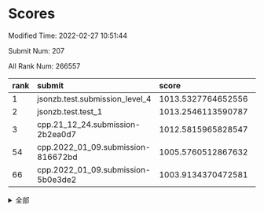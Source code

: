 # Scores

Modified Time: 2022-02-27 10:51:44

Submit Num: 207

All Rank Num: 266557

| rank |               submit               |       score        |       sigma        | pk_num |
| :--- | :--------------------------------- | :----------------- | :----------------- | :----- |
| 1    | jsonzb.test.submission_level_4     | 1013.5327764652556 | 0.8272787820903564 | 5147   |
| 2    | jsonzb.test.test_1                 | 1013.2546113590787 | 0.8167515471783994 | 5153   |
| 3    | cpp.21_12_24.submission-2b2ea0d7   | 1012.5815965828547 | 0.7992338998273952 | 5152   |
| 54   | cpp.2022_01_09.submission-816672bd | 1005.5760512867632 | 0.7188417362196821 | 5148   |
| 66   | cpp.2022_01_09.submission-5b0e3de2 | 1003.9134370472581 | 0.7088581731036149 | 5146   |


<details>
<summary>全部</summary>

| rank |                 submit                 |       score        |       sigma        | pk_num |
| :--- | :------------------------------------- | :----------------- | :----------------- | :----- |
| 1    | jsonzb.test.submission_level_4         | 1013.5327764652556 | 0.8272787820903564 | 5147   |
| 2    | jsonzb.test.test_1                     | 1013.2546113590787 | 0.8167515471783994 | 5153   |
| 3    | cpp.21_12_24.submission-2b2ea0d7       | 1012.5815965828547 | 0.7992338998273952 | 5152   |
| 4    | gobigger.level_3.submission_level_3_19 | 1012.0855928359952 | 0.7905331283659364 | 5153   |
| 5    | gobigger.level_3.submission_level_3_4  | 1011.7121111927968 | 0.7699383687956204 | 5149   |
| 6    | gobigger.level_3.submission_level_3_44 | 1011.3250938179996 | 0.7710474227503293 | 5153   |
| 7    | gobigger.level_3.submission_level_3_5  | 1011.1061229278218 | 0.7931325554526534 | 5150   |
| 8    | gobigger.level_3.submission_level_3_38 | 1010.7325337138735 | 0.7709338421128087 | 5148   |
| 9    | gobigger.level_3.submission_level_3_37 | 1010.7139285421358 | 0.7556619294084125 | 5151   |
| 10   | gobigger.level_3.submission_level_3_8  | 1010.7018656412665 | 0.7645642909195239 | 5147   |
| 11   | gobigger.level_3.submission_level_3_7  | 1010.6244400762743 | 0.7700771325875084 | 5148   |
| 12   | gobigger.level_3.submission_level_3_15 | 1010.5765889362825 | 0.7801288287835707 | 5154   |
| 13   | gobigger.level_3.submission_level_3_46 | 1010.5218417354777 | 0.7805556562502056 | 5151   |
| 14   | gobigger.level_3.submission_level_3_18 | 1010.5065064361377 | 0.7417777799617528 | 5152   |
| 15   | gobigger.level_3.submission_level_3_27 | 1010.4125068285772 | 0.7810400234105881 | 5151   |
| 16   | gobigger.level_3.submission_level_3_41 | 1010.2575330801808 | 0.7621012817957699 | 5149   |
| 17   | gobigger.level_3.submission_level_3_6  | 1010.2135500816877 | 0.7642250253078458 | 5148   |
| 18   | gobigger.level_3.submission_level_3_36 | 1010.1818029577222 | 0.7529367501295511 | 5150   |
| 19   | gobigger.level_3.submission_level_3_33 | 1010.1720222338311 | 0.7471454114719022 | 5151   |
| 20   | gobigger.level_3.submission_level_3_29 | 1010.1588685490548 | 0.7694305199495716 | 5147   |
| 21   | gobigger.level_3.submission_level_3_45 | 1010.1257197668558 | 0.7513454036666998 | 5154   |
| 22   | gobigger.level_3.submission_level_3_34 | 1010.099943710771  | 0.7574213733705772 | 5152   |
| 23   | gobigger.level_3.submission_level_3_22 | 1010.0972151272867 | 0.7783133059162175 | 5146   |
| 24   | gobigger.level_3.submission_level_3_24 | 1010.0897315867467 | 0.7603335151109955 | 5151   |
| 25   | gobigger.level_3.submission_level_3_35 | 1010.0887889078443 | 0.7867512078385779 | 5156   |
| 26   | gobigger.level_3.submission_level_3_43 | 1010.0751376054933 | 0.7398222328276809 | 5146   |
| 27   | gobigger.level_3.submission_level_3_28 | 1010.0392875978617 | 0.7645694675626235 | 5154   |
| 28   | gobigger.level_3.submission_level_3_17 | 1009.9772451095045 | 0.7563089430002022 | 5154   |
| 29   | gobigger.level_3.submission_level_3_25 | 1009.9456747711147 | 0.7785057427340394 | 5146   |
| 30   | gobigger.level_3.submission_level_3_42 | 1009.9216490549527 | 0.7537356402459012 | 5147   |
| 31   | gobigger.level_3.submission_level_3_31 | 1009.8275355939248 | 0.7392002253053306 | 5152   |
| 32   | gobigger.level_3.submission_level_3_32 | 1009.7056283229946 | 0.7590674334850794 | 5152   |
| 33   | gobigger.level_3.submission_level_3_14 | 1009.6833501652666 | 0.7369730400584285 | 5150   |
| 34   | gobigger.level_3.submission_level_3_48 | 1009.675351601354  | 0.7532585328826974 | 5151   |
| 35   | gobigger.level_3.submission_level_3_9  | 1009.651715216802  | 0.7500942411544672 | 5154   |
| 36   | gobigger.level_3.submission_level_3_10 | 1009.6501199764602 | 0.7547132599035461 | 5150   |
| 37   | gobigger.level_3.submission_level_3_3  | 1009.5831307084584 | 0.7347051246393602 | 5153   |
| 38   | gobigger.level_3.submission_level_3_23 | 1009.5783463972783 | 0.7307942184167631 | 5150   |
| 39   | gobigger.level_3.submission_level_3_21 | 1009.5759126096606 | 0.7577304112374623 | 5148   |
| 40   | gobigger.level_3.submission_level_3_2  | 1009.5631371305057 | 0.774139874036484  | 5151   |
| 41   | gobigger.level_3.submission_level_3_16 | 1009.5221970066658 | 0.7597245814991277 | 5149   |
| 42   | gobigger.level_3.submission_level_3_39 | 1009.4960152910855 | 0.7580003914821596 | 5150   |
| 43   | gobigger.level_3.submission_level_3_1  | 1009.4950657656331 | 0.7369293661297855 | 5152   |
| 44   | gobigger.level_3.submission_level_3_12 | 1009.4869519104479 | 0.7556263034729884 | 5152   |
| 45   | gobigger.level_3.submission_level_3_13 | 1009.4193884399681 | 0.7619487756043939 | 5146   |
| 46   | gobigger.level_3.submission_level_3_0  | 1009.218095968908  | 0.7584928746988064 | 5146   |
| 47   | gobigger.level_3.submission_level_3_26 | 1008.8671940310172 | 0.7610881804565569 | 5151   |
| 48   | gobigger.level_3.submission_level_3_49 | 1008.8422658652516 | 0.7388142449394683 | 5148   |
| 49   | gobigger.level_3.submission_level_3_30 | 1008.6638362056556 | 0.739710729459016  | 5153   |
| 50   | gobigger.level_3.submission_level_3_20 | 1008.5570822460371 | 0.7546603787325362 | 5155   |
| 51   | gobigger.level_3.submission_level_3_47 | 1008.2450615640178 | 0.721694439102909  | 5149   |
| 52   | gobigger.level_3.submission_level_3_40 | 1007.9831301532321 | 0.7554908208102235 | 5156   |
| 53   | gobigger.level_3.submission_level_3_11 | 1007.7768250258625 | 0.7427782966592791 | 5153   |
| 54   | cpp.2022_01_09.submission-816672bd     | 1005.5760512867632 | 0.7188417362196821 | 5148   |
| 55   | gobigger.level_1.submission_level_1_5  | 1005.3022482081514 | 0.7124818528748156 | 5149   |
| 56   | gobigger.level_1.submission_level_1_14 | 1004.8752499995262 | 0.7188654732260715 | 5149   |
| 57   | gobigger.level_1.submission_level_1_1  | 1004.8419258003242 | 0.7252379156757419 | 5155   |
| 58   | gobigger.level_1.submission_level_1_29 | 1004.542875330645  | 0.7183945379899815 | 5152   |
| 59   | gobigger.level_1.submission_level_1_42 | 1004.3610876474394 | 0.7165518319997803 | 5148   |
| 60   | gobigger.level_1.submission_level_1_16 | 1004.1254668030812 | 0.718869618868624  | 5156   |
| 61   | gobigger.level_1.submission_level_1_34 | 1004.1150570567327 | 0.7196555176707548 | 5155   |
| 62   | gobigger.level_1.submission_level_1_47 | 1004.0557700228788 | 0.7172900395460089 | 5145   |
| 63   | gobigger.level_1.submission_level_1_6  | 1003.9898326500614 | 0.7216530387199939 | 5157   |
| 64   | gobigger.level_1.submission_level_1_41 | 1003.9489271022807 | 0.7111250155261188 | 5153   |
| 65   | gobigger.level_1.submission_level_1_17 | 1003.916655988538  | 0.7248165252059057 | 5151   |
| 66   | cpp.2022_01_09.submission-5b0e3de2     | 1003.9134370472581 | 0.7088581731036149 | 5146   |
| 67   | gobigger.level_1.submission_level_1_46 | 1003.8906566043433 | 0.725164669645164  | 5147   |
| 68   | gobigger.level_1.submission_level_1_2  | 1003.8809381272785 | 0.7267929539716261 | 5149   |
| 69   | gobigger.level_1.submission_level_1_32 | 1003.819431266059  | 0.7283950939295322 | 5152   |
| 70   | gobigger.level_1.submission_level_1_0  | 1003.8014944420913 | 0.707436435246638  | 5152   |
| 71   | gobigger.level_1.submission_level_1_13 | 1003.748924530207  | 0.7194392648368453 | 5149   |
| 72   | gobigger.level_1.submission_level_1_40 | 1003.7225015578176 | 0.7218134226757614 | 5150   |
| 73   | gobigger.level_1.submission_level_1_20 | 1003.6351338656277 | 0.7126398850011778 | 5150   |
| 74   | gobigger.level_1.submission_level_1_8  | 1003.6173351456803 | 0.7023202255545402 | 5147   |
| 75   | gobigger.level_1.submission_level_1_19 | 1003.5218656824796 | 0.7202641608974379 | 5152   |
| 76   | gobigger.level_1.submission_level_1_7  | 1003.4952040358756 | 0.7059546409410544 | 5156   |
| 77   | gobigger.level_1.submission_level_1_36 | 1003.4883335808062 | 0.7104305897534029 | 5147   |
| 78   | gobigger.level_1.submission_level_1_31 | 1003.4851635595894 | 0.7101065234685029 | 5156   |
| 79   | gobigger.level_1.submission_level_1_21 | 1003.3921267306846 | 0.7234067991185434 | 5149   |
| 80   | gobigger.level_1.submission_level_1_9  | 1003.3798389154285 | 0.7222195025927648 | 5150   |
| 81   | gobigger.level_1.submission_level_1_4  | 1003.3236609483091 | 0.7176550004832041 | 5153   |
| 82   | gobigger.level_1.submission_level_1_37 | 1003.1004241525824 | 0.7069427493239598 | 5152   |
| 83   | gobigger.level_1.submission_level_1_12 | 1003.0882324353333 | 0.7214303241221143 | 5150   |
| 84   | gobigger.level_1.submission_level_1_11 | 1003.0349299256674 | 0.7144870895188599 | 5152   |
| 85   | gobigger.level_1.submission_level_1_22 | 1003.0212403109813 | 0.711629312044127  | 5152   |
| 86   | gobigger.level_1.submission_level_1_38 | 1003.0181226589639 | 0.7120493525911588 | 5154   |
| 87   | gobigger.level_1.submission_level_1_39 | 1002.9806458492156 | 0.7132549283175611 | 5155   |
| 88   | gobigger.level_1.submission_level_1_24 | 1002.9707969722007 | 0.7123396615979373 | 5153   |
| 89   | gobigger.level_1.submission_level_1_48 | 1002.9642019345639 | 0.7077583186287284 | 5150   |
| 90   | gobigger.level_1.submission_level_1_33 | 1002.925356458378  | 0.7111686830175432 | 5155   |
| 91   | gobigger.level_1.submission_level_1_10 | 1002.9018685860209 | 0.7214089631058129 | 5154   |
| 92   | gobigger.level_1.submission_level_1_3  | 1002.8004151703346 | 0.7105049444338047 | 5156   |
| 93   | gobigger.level_1.submission_level_1_43 | 1002.7763647030438 | 0.7142196511629022 | 5148   |
| 94   | gobigger.level_1.submission_level_1_30 | 1002.7513072474673 | 0.7063909445619089 | 5148   |
| 95   | gobigger.level_1.submission_level_1_25 | 1002.6784726027389 | 0.7221639110020639 | 5150   |
| 96   | gobigger.level_1.submission_level_1_35 | 1002.6015715770703 | 0.715403415703987  | 5151   |
| 97   | gobigger.level_1.submission_level_1_15 | 1002.4920186826722 | 0.7061573023388155 | 5153   |
| 98   | gobigger.level_1.submission_level_1_23 | 1002.4910548582045 | 0.7068340090361979 | 5156   |
| 99   | gobigger.level_1.submission_level_1_44 | 1002.4261594809732 | 0.7170821441742211 | 5153   |
| 100  | gobigger.level_1.submission_level_1_18 | 1002.2920687341151 | 0.7016457523885289 | 5156   |
| 101  | gobigger.level_1.submission_level_1_26 | 1002.2616550059398 | 0.7153121385789851 | 5153   |
| 102  | gobigger.level_1.submission_level_1_49 | 1002.2050410067108 | 0.712491518328839  | 5145   |
| 103  | gobigger.level_1.submission_level_1_28 | 1002.1146782138864 | 0.7041375339415965 | 5149   |
| 104  | gobigger.level_1.submission_level_1_27 | 1002.1130627168392 | 0.7069693167922899 | 5154   |
| 105  | gobigger.level_1.submission_level_1_45 | 1001.3037127546341 | 0.7163779138711526 | 5153   |
| 106  | gobigger.random.submission_random_38   | 997.3984472586344  | 0.7092769888411847 | 5151   |
| 107  | gobigger.random.submission_random_28   | 997.224884252247   | 0.7103795808247548 | 5153   |
| 108  | gobigger.random.submission_random_17   | 996.8372778733008  | 0.7075428982262635 | 5156   |
| 109  | gobigger.random.submission_random_22   | 996.7248032901877  | 0.7184834582320372 | 5153   |
| 110  | gobigger.random.submission_random_47   | 996.6661606611199  | 0.7060958578808587 | 5154   |
| 111  | gobigger.random.submission_random_0    | 996.662183529603   | 0.7082004460967298 | 5146   |
| 112  | gobigger.random.submission_random_36   | 996.6106741802319  | 0.7206891545233779 | 5148   |
| 113  | gobigger.random.submission_random_26   | 996.4707568621275  | 0.7088627554859498 | 5149   |
| 114  | gobigger.random.submission_random_7    | 996.4705228142975  | 0.7121557807170396 | 5145   |
| 115  | gobigger.random.submission_random_15   | 996.4402736699595  | 0.7096993512096851 | 5147   |
| 116  | gobigger.random.submission_random_32   | 996.3868668909396  | 0.7306062623416394 | 5154   |
| 117  | gobigger.random.submission_random_48   | 996.36372144103    | 0.6946113218134324 | 5155   |
| 118  | gobigger.random.submission_random_23   | 996.3353445134106  | 0.7220777810758325 | 5148   |
| 119  | gobigger.random.submission_random_5    | 996.3251079046872  | 0.7200147754152711 | 5156   |
| 120  | gobigger.random.submission_random_35   | 996.2835840615475  | 0.6953604476215393 | 5155   |
| 121  | gobigger.random.submission_random_33   | 996.2510034562308  | 0.7221123308794958 | 5149   |
| 122  | gobigger.random.submission_random_4    | 996.2383796976062  | 0.7062818506194045 | 5153   |
| 123  | gobigger.random.submission_random_46   | 996.1863057479449  | 0.7096122137101785 | 5153   |
| 124  | gobigger.random.submission_random_18   | 996.094464244374   | 0.713362622819846  | 5147   |
| 125  | gobigger.random.submission_random_6    | 996.092944583554   | 0.7024265436867463 | 5157   |
| 126  | gobigger.random.submission_random_37   | 996.0745715049641  | 0.6973900007430666 | 5153   |
| 127  | gobigger.random.submission_random_14   | 996.0370297955556  | 0.7152494438068157 | 5152   |
| 128  | gobigger.random.submission_random_2    | 995.9283661468739  | 0.7143478602289547 | 5150   |
| 129  | gobigger.random.submission_random_27   | 995.9045672963014  | 0.7100551861151062 | 5153   |
| 130  | gobigger.random.submission_random_19   | 995.873678424065   | 0.7113245557884947 | 5151   |
| 131  | gobigger.random.submission_random_10   | 995.8680233545489  | 0.7144360239884603 | 5152   |
| 132  | gobigger.random.submission_random_49   | 995.809459225905   | 0.6990367590674494 | 5148   |
| 133  | gobigger.random.submission_random_13   | 995.8017330583448  | 0.7061543418532282 | 5152   |
| 134  | gobigger.random.submission_random_3    | 995.7863947787685  | 0.7096299789431215 | 5149   |
| 135  | gobigger.random.submission_random_43   | 995.7377315261157  | 0.7250954878375662 | 5149   |
| 136  | gobigger.random.submission_random_16   | 995.7308949891942  | 0.7134891022529893 | 5154   |
| 137  | gobigger.random.submission_random_24   | 995.6826981222005  | 0.7065287538483991 | 5156   |
| 138  | gobigger.random.submission_random_12   | 995.6365457185275  | 0.7083822464104003 | 5150   |
| 139  | gobigger.random.submission_random_34   | 995.6141138073334  | 0.7014740397904358 | 5150   |
| 140  | gobigger.random.submission_random_9    | 995.6031260422407  | 0.7067784645544642 | 5147   |
| 141  | gobigger.random.submission_random_20   | 995.5648715894861  | 0.7138360618249897 | 5153   |
| 142  | gobigger.random.submission_random_30   | 995.5234392152988  | 0.729496677128012  | 5150   |
| 143  | gobigger.random.submission_random_1    | 995.5008859588883  | 0.7090385650315247 | 5151   |
| 144  | gobigger.random.submission_random_21   | 995.4830426899374  | 0.7077484550345423 | 5148   |
| 145  | gobigger.random.submission_random_41   | 995.4719480446427  | 0.7257437548453476 | 5150   |
| 146  | gobigger.random.submission_random_42   | 995.4571343601316  | 0.7258826694515156 | 5149   |
| 147  | gobigger.random.submission_random_11   | 995.2317320892878  | 0.7090110046309828 | 5150   |
| 148  | gobigger.random.submission_random_45   | 995.2103848872172  | 0.7212294032135551 | 5150   |
| 149  | gobigger.random.submission_random_39   | 995.1437868314767  | 0.7088784154973549 | 5151   |
| 150  | gobigger.random.submission_random_29   | 995.1354721662498  | 0.7067691709147375 | 5150   |
| 151  | gobigger.random.submission_random_31   | 994.9881758545205  | 0.6998148609014923 | 5149   |
| 152  | gobigger.random.submission_random_40   | 994.9566874618264  | 0.724306260320484  | 5153   |
| 153  | gobigger.random.submission_random_8    | 994.9144034609134  | 0.7204345528143515 | 5149   |
| 154  | gobigger.random.submission_random_25   | 994.7678653124809  | 0.7153926023405145 | 5149   |
| 155  | gobigger.random.submission_random_44   | 994.6059405663995  | 0.7135814125460395 | 5153   |
| 156  | gobigger.level_2.submission_level_2_39 | 994.175947599398   | 0.7468735733113983 | 5153   |
| 157  | gobigger.level_2.submission_level_2_42 | 994.0357363281531  | 0.7358234995432533 | 5150   |
| 158  | gobigger.level_2.submission_level_2_46 | 993.7899963064716  | 0.7240027711662983 | 5150   |
| 159  | gobigger.level_2.submission_level_2_30 | 993.6659346704788  | 0.7151762778374334 | 5145   |
| 160  | gobigger.level_2.submission_level_2_19 | 993.2546670540398  | 0.732625524124464  | 5152   |
| 161  | gobigger.level_2.submission_level_2_12 | 993.2446852674404  | 0.7451883223256093 | 5149   |
| 162  | gobigger.level_2.submission_level_2_13 | 993.2416951766029  | 0.7343902106883768 | 5149   |
| 163  | gobigger.level_2.submission_level_2_44 | 993.0188069341642  | 0.7310933351538599 | 5147   |
| 164  | gobigger.level_2.submission_level_2_34 | 992.952023001076   | 0.7554139267770132 | 5147   |
| 165  | gobigger.level_2.submission_level_2_21 | 992.8641659740231  | 0.7341353007025031 | 5152   |
| 166  | gobigger.level_2.submission_level_2_29 | 992.8564354068169  | 0.7500221021333314 | 5148   |
| 167  | gobigger.level_2.submission_level_2_1  | 992.8180262750525  | 0.7363652042572327 | 5151   |
| 168  | gobigger.level_2.submission_level_2_24 | 992.792709359514   | 0.7260968626823419 | 5150   |
| 169  | gobigger.level_2.submission_level_2_32 | 992.7118990708123  | 0.7288528547669394 | 5150   |
| 170  | gobigger.level_2.submission_level_2_28 | 992.6766239445177  | 0.7408644789348684 | 5144   |
| 171  | gobigger.level_2.submission_level_2_20 | 992.6130360116127  | 0.7459250254674872 | 5151   |
| 172  | gobigger.level_2.submission_level_2_4  | 992.5890462668093  | 0.7367724131325737 | 5149   |
| 173  | gobigger.level_2.submission_level_2_43 | 992.4699692446803  | 0.741119433082516  | 5150   |
| 174  | gobigger.level_2.submission_level_2_45 | 992.426352238142   | 0.7389677391304285 | 5151   |
| 175  | gobigger.level_2.submission_level_2_27 | 992.3950708490361  | 0.7335569103883419 | 5147   |
| 176  | gobigger.level_2.submission_level_2_38 | 992.3796917480406  | 0.7459512667321525 | 5150   |
| 177  | gobigger.level_2.submission_level_2_41 | 992.3728205380963  | 0.7501646056293142 | 5150   |
| 178  | gobigger.level_2.submission_level_2_37 | 992.3288194045002  | 0.7568769967534373 | 5154   |
| 179  | gobigger.level_2.submission_level_2_0  | 992.3093480838457  | 0.7335573783108094 | 5153   |
| 180  | gobigger.level_2.submission_level_2_9  | 992.2702939889928  | 0.7462935702508269 | 5149   |
| 181  | gobigger.level_2.submission_level_2_25 | 992.129135231124   | 0.7342364532430656 | 5151   |
| 182  | gobigger.level_2.submission_level_2_14 | 992.0562467479672  | 0.7350977333260745 | 5153   |
| 183  | gobigger.level_2.submission_level_2_23 | 992.0431225994894  | 0.7645666047308329 | 5152   |
| 184  | gobigger.level_2.submission_level_2_48 | 992.0237856132538  | 0.7572003826763011 | 5154   |
| 185  | gobigger.level_2.submission_level_2_2  | 991.8792000569266  | 0.7348192592414025 | 5151   |
| 186  | gobigger.level_2.submission_level_2_26 | 991.8528925323842  | 0.745645039324628  | 5149   |
| 187  | gobigger.level_2.submission_level_2_15 | 991.8324106919544  | 0.7376916081433567 | 5148   |
| 188  | gobigger.level_2.submission_level_2_35 | 991.8204068672677  | 0.7429951796206299 | 5152   |
| 189  | gobigger.level_2.submission_level_2_36 | 991.7933112365657  | 0.7589682474929123 | 5152   |
| 190  | gobigger.level_2.submission_level_2_40 | 991.7724609351325  | 0.7351522477419451 | 5151   |
| 191  | gobigger.level_2.submission_level_2_3  | 991.5840391848952  | 0.7497691337862835 | 5153   |
| 192  | gobigger.level_2.submission_level_2_49 | 991.571894801551   | 0.745732954916713  | 5154   |
| 193  | gobigger.level_2.submission_level_2_47 | 991.5176262282259  | 0.757498219492155  | 5147   |
| 194  | gobigger.level_2.submission_level_2_7  | 991.4938098271263  | 0.7441695343320531 | 5151   |
| 195  | gobigger.level_2.submission_level_2_16 | 991.4314868464677  | 0.7654345560600584 | 5149   |
| 196  | gobigger.level_2.submission_level_2_17 | 991.3772981081089  | 0.7533135950615507 | 5152   |
| 197  | gobigger.level_2.submission_level_2_5  | 991.3584969369718  | 0.7604020265862558 | 5152   |
| 198  | gobigger.level_2.submission_level_2_11 | 991.153463580503   | 0.7412920156717288 | 5150   |
| 199  | gobigger.level_2.submission_level_2_10 | 991.103780137166   | 0.7708691302246584 | 5156   |
| 200  | gobigger.level_2.submission_level_2_18 | 990.9423231865987  | 0.7606818351075333 | 5150   |
| 201  | gobigger.level_2.submission_level_2_8  | 990.8831200006516  | 0.7750879669871247 | 5152   |
| 202  | gobigger.level_2.submission_level_2_31 | 990.852394726619   | 0.7540519679271216 | 5151   |
| 203  | gobigger.level_2.submission_level_2_6  | 990.8348025963984  | 0.7684106404980577 | 5149   |
| 204  | gobigger.level_2.submission_level_2_33 | 990.7932787800669  | 0.7522304576604926 | 5152   |
| 205  | gobigger.level_2.submission_level_2_22 | 990.7708262456798  | 0.7546742924246266 | 5151   |
| 206  | gobigger.none.submission_none_0        | 978.0221371573375  | 1.291417773468211  | 5152   |
| 207  | gobigger.none.submission_none_1        | 976.0749182887507  | 1.4773356031994462 | 5150   |

</details>